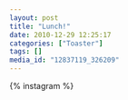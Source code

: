 ```yaml
---
layout: post
title: "Lunch!"
date: 2010-12-29 12:25:17
categories: ["Toaster"]
tags: []
media_id: "12837119_326209"
---
```


{% instagram %}
